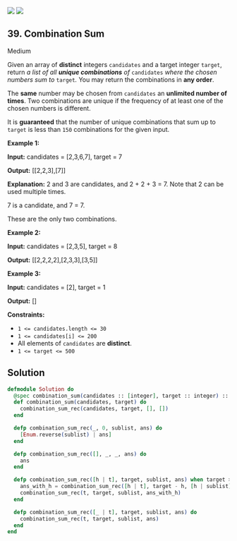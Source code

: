 [![](https://img.shields.io/github/stars/LeetCode-in-Elixir/LeetCode-in-Elixir?label=Stars&style=flat-square)](https://github.com/LeetCode-in-Elixir/LeetCode-in-Elixir)
[![](https://img.shields.io/github/forks/LeetCode-in-Elixir/LeetCode-in-Elixir?label=Fork%20me%20on%20GitHub%20&style=flat-square)](https://github.com/LeetCode-in-Elixir/LeetCode-in-Elixir/fork)

## 39\. Combination Sum

Medium

Given an array of **distinct** integers `candidates` and a target integer `target`, return _a list of all **unique combinations** of_ `candidates` _where the chosen numbers sum to_ `target`_._ You may return the combinations in **any order**.

The **same** number may be chosen from `candidates` an **unlimited number of times**. Two combinations are unique if the frequency of at least one of the chosen numbers is different.

It is **guaranteed** that the number of unique combinations that sum up to `target` is less than `150` combinations for the given input.

**Example 1:**

**Input:** candidates = [2,3,6,7], target = 7

**Output:** [[2,2,3],[7]]

**Explanation:** 
2 and 3 are candidates, and 2 + 2 + 3 = 7. Note that 2 can be used multiple times.

7 is a candidate, and 7 = 7. 

These are the only two combinations.

**Example 2:**

**Input:** candidates = [2,3,5], target = 8

**Output:** [[2,2,2,2],[2,3,3],[3,5]]

**Example 3:**

**Input:** candidates = [2], target = 1

**Output:** []

**Constraints:**

*   `1 <= candidates.length <= 30`
*   `1 <= candidates[i] <= 200`
*   All elements of `candidates` are **distinct**.
*   `1 <= target <= 500`

## Solution

```elixir
defmodule Solution do
  @spec combination_sum(candidates :: [integer], target :: integer) :: [[integer]]
  def combination_sum(candidates, target) do
    combination_sum_rec(candidates, target, [], [])
  end

  defp combination_sum_rec(_, 0, sublist, ans) do
    [Enum.reverse(sublist) | ans]
  end

  defp combination_sum_rec([], _, _, ans) do
    ans
  end

  defp combination_sum_rec([h | t], target, sublist, ans) when target >= h do
    ans_with_h = combination_sum_rec([h | t], target - h, [h | sublist], ans)
    combination_sum_rec(t, target, sublist, ans_with_h)
  end

  defp combination_sum_rec([_ | t], target, sublist, ans) do
    combination_sum_rec(t, target, sublist, ans)
  end
end
```